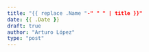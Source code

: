```yaml
---
title: "{{ replace .Name "-" " " | title }}"
date: {{ .Date }}
draft: true
author: "Arturo López"
type: "post"
---
```


